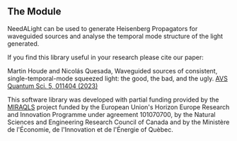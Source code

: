 ## The Module
NeedALight can be used to generate Heisenberg Propagators for waveguided sources and analyse the temporal mode structure of the light generated.

If you find this library useful in your research please cite our paper: 

Martin Houde and Nicolás Quesada, Waveguided sources of consistent, single-temporal-mode squeezed light: the good, the bad, and the ugly. [AVS Quantum Sci. 5, 011404 (2023)](https://avs.scitation.org/doi/10.1116/5.0133009)

This software library was developed with partial funding provided by the [MIRAQLS](https://sites.google.com/view/miraqls/) project funded by the European Union's Horizon Europe Research and Innovation Programme under agreement 101070700, by the Natural Sciences and Engineering Research Council of Canada and by the Ministère de l'Économie, de l'Innovation et de l'Énergie of Quèbec.

